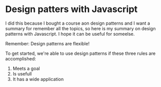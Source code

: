 # Design patters with Javascript
I did this because I bought a course aon design patterns and I want a summary for remember all the topics, so here is my summary on design patterns with Javascript. I hope it can be useful for someelse. 

Remember: Design patterns are flexible!

To get started, we're able to use design patterns if these three rules are accomplished:
1. Meets a goal
2. Is usefull
3. It has a wide application

